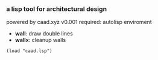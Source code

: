 ### a lisp tool for architectural design

powered by caad.xyz  v0.001
required: autolisp enviroment

* **wall**: draw double lines  
* **wallx**: cleanup walls

```
(load "caad.lsp")
```



